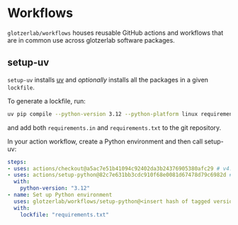 # Workflows

`glotzerlab/workflows` houses reusable GitHub actions and workflows that are in common
use across glotzerlab software packages.

## setup-uv

`setup-uv` installs [uv] and *optionally* installs all the packages in a given
`lockfile`.

To generate a lockfile, run:
```bash
uv pip compile --python-version 3.12 --python-platform linux requirements.in > requirements.txt
```
and add both `requirements.in` and `requirements.txt` to the git repository.

In your action workflow, create a Python environment and then call setup-uv:
```yaml
steps:
- uses: actions/checkout@a5ac7e51b41094c92402da3b24376905380afc29 # v4.1.6
- uses: actions/setup-python@82c7e631bb3cdc910f68e0081d67478d79c6982d # v5.1.0
  with:
    python-version: "3.12"
- name: Set up Python environment
  uses: glotzerlab/workflows/setup-python@<insert hash of tagged version here> # v0.1.0
  with:
    lockfile: "requirements.txt"
```

[uv]: https://github.com/astral-sh/uv
